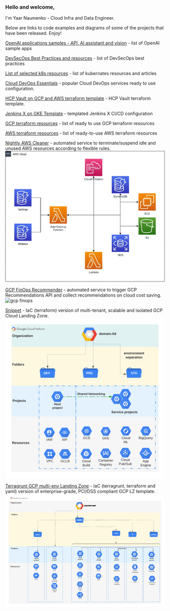 ### Hello and welcome,

I'm Yaar Naumenko - Cloud Infra and Data Engineer.

Below are links to code examples and diagrams of some of the projects that have been released. 
Enjoy!

[OpenAI applications samples -  API, AI assistant and vision](https://github.com/cloudon-one/genai) - list of OpenAI sample apps 

[DevSecOps Best Practices and resources](https://github.com/cloudon-one/DevSecOps) - list of DevSecOps best practices

[List of selected k8s resources](https://github.com/cloudon-one/k8s-resources) - list of kubernates resources and articles

[Cloud DevOps Essentials](https://github.com/cloudon-one/devops-toolset) - popular Cloud DevOps services ready to use configuration.

[HCP Vault on GCP and AWS terraform template](https://github.com/cloudon-one/vault) - HCP Vault terraform template.

[Jenkins X on GKE Template](https://github.com/cloudon-one/jx-cicd) - templated Jenkins X CI/CD configuration

[GCP terraform resources](https://github.com/cloudon-one/gcp-terraform-resources) - list of ready to use GCP terraform resources 

[AWS terraform resources](https://github.com/cloudon-one/aws-tf-modules) - list of ready-to-use AWS terraform resources 

[Nightly AWS Cleaner](https://github.com/cloudon-one/aws-cleaner) - automated service to terminate/suspend idle and unused AWS resources according to flexible rules.
![aws cleaner hld](https://github.com/cloudon-one/aws-cleaner/blob/main/image_original.jpeg)

[GCP FinOps Recommender](https://github.com/cloudon-one/gcp-finops-recommender) - automated service to trigger GCP Recommendations API and collect recommendations on cloud cost saving.
![gcp finops](https://github.com/cloudon-one/gcp-finops-recommender/blob/main/image_fixed_width.png)

[Snippet](https://github.com/cloudon-one/snippet) - IaC (terraform) version of multi-tenant, scalable and isolated GCP Cloud Landing Zone.
![gcp snippet](https://github.com/cloudon-one/snippet/blob/main/GCP%20HLD%20-%20SNIPPET-GCP.png)

[Terragrunt GCP multi-env Landing Zone](https://github.com/cloudon-one/gcp-terragrunt-lz) - IaC (terragrunt, terraform and yaml) version of enterprise-grade, PCI/DSS compliant GCP LZ template. 
![gcp-tg-lz](https://github.com/cloudon-one/gcp-terragrunt-lz/blob/main/hld.jpeg)



